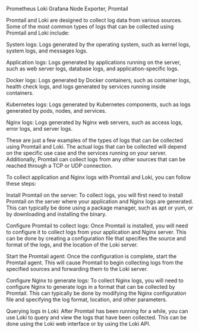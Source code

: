 Prometheus Loki Grafana Node Exporter, Promtail

Promtail and Loki are designed to collect log data from various sources. Some of the most common types of logs that can be collected using Promtail and Loki include:

System logs: Logs generated by the operating system, such as kernel logs, system logs, and messages logs.

Application logs: Logs generated by applications running on the server, such as web server logs, database logs, and application-specific logs.

Docker logs: Logs generated by Docker containers, such as container logs, health check logs, and logs generated by services running inside containers.

Kubernetes logs: Logs generated by Kubernetes components, such as logs generated by pods, nodes, and services.

Nginx logs: Logs generated by Nginx web servers, such as access logs, error logs, and server logs.

These are just a few examples of the types of logs that can be collected using Promtail and Loki. The actual logs that can be collected will depend on the specific use case and the services running on your server. Additionally, Promtail can collect logs from any other sources that can be reached through a TCP or UDP connection.

To collect application and Nginx logs with Promtail and Loki, you can follow these steps:

Install Promtail on the server: To collect logs, you will first need to install Promtail on the server where your application and Nginx logs are generated. This can typically be done using a package manager, such as apt or yum, or by downloading and installing the binary.

Configure Promtail to collect logs: Once Promtail is installed, you will need to configure it to collect logs from your application and Nginx server. This can be done by creating a configuration file that specifies the source and format of the logs, and the location of the Loki server.

Start the Promtail agent: Once the configuration is complete, start the Promtail agent. This will cause Promtail to begin collecting logs from the specified sources and forwarding them to the Loki server.

Configure Nginx to generate logs: To collect Nginx logs, you will need to configure Nginx to generate logs in a format that can be collected by Promtail. This can typically be done by modifying the Nginx configuration file and specifying the log format, location, and other parameters.

Querying logs in Loki: After Promtail has been running for a while, you can use Loki to query and view the logs that have been collected. This can be done using the Loki web interface or by using the Loki API.